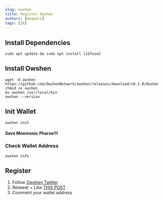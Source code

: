 ```yaml
---
slug: owshen
title: Register Owshen
authors: [megumii]
tags: [ZK]
---
```


## Install Dependencies

```
sudo apt update && sudo apt install libfuse2
```

## Install Owshen

```
wget -O owshen https://github.com/OwshenNetwork/owshen/releases/download/v0.1.0/Owshen_v0.1.0_x86_64.AppImage; chmod +x owshen
mv owshen /usr/local/bin 
owshen --version
```

## Init Wallet

```
owshen init
```

#### Save Mnemonic Pharse!!!

### Check Wallet Address

```
owshen info
```

## Register

1. Follow [Owshen Twitter](https://x.com/OwshenNetwork)
2. Retweet + Like [THIS POST](https://x.com/OwshenNetwork/status/1739258666199449979)
3. Comment your wallet address